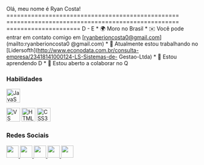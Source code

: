 Olá, meu nome é Ryan Costa! ================================================= ================================================= ===================== D - E * 🌍 Moro no Brasil * ✉️ Você pode entrar em contato comigo em [ryanberioncosta0@gmail.com](mailto:ryanberioncosta0 @gmail.com)[](mailto:ryanberioncosta0@gmail.com) * 🚀 Atualmente estou trabalhando no [Lidersofth](http://www.econodata.com.br/consulta-empresa/23418141000124-LS-Sistemas-de- Gestao-Ltda)[](http://www.econodata.com.br/consulta-empresa/23418141000124-LS-Sistemas-de-Gestao-Ltda) * 🧠 Estou aprendendo D * 🤝 Estou aberto a colaborar no Q

### Habilidades


<p align="left">
<a href="https://developer.mozilla.org/en-US/docs/Web/JavaScript" target="_blank" rel="noreferrer"><img src="https ://raw.githubusercontent.com/danielcranney/readme-generator/main/public/icons/skills/javascript-colored.svg" width="36" height="36" alt="JavaScript" /></a>
</p>
<a href="https://code.visualstudio.com/" target="_blank" rel="noreferrer"><img src="https://raw.githubusercontent.com/danielcranney/readme-generator/main/ public/icons/skills/visualstudiocode.svg" width="36" height="36" alt="VS Code" /></a> <a href="https://developer.mozilla.org/en-US /docs/Glossary/HTML5" target="_blank" rel="noreferrer"><img src="https://raw.githubusercontent.com/danielcranney/readme-generator/main/public/icons/skills/html5-colored .svg" width="36" height="36" alt="HTML5" /></a> <a href="https://www.w3.org/TR/CSS/#css" target="_blank " rel="noreferrer"><img src="https://raw.githubusercontent.com/danielcranney/readme-generator/main/public/icons/skills/css3-colored.svg" width="36" height=" 36" alt="CSS3" /></a>

### Redes Sociais

<p align="left"> </p> <a href="https://discord.com/users/drakoonhd1401" target="_blank" rel="noreferrer"> <imagem> <source media="(prefere esquema de cores: escuro)" srcset="https ://raw.githubusercontent.com/danielcranney/readme-generator/main/public/icons/socials/discord-dark.svg" /> <source media="(prefere-color-scheme: light)" srcset="https ://raw.githubusercontent.com/danielcranney/readme-generator/main/public/icons/socials/discord.svg" /> <img src="https://raw.githubusercontent.com/danielcranney/readme-generator/ main/public/icons/socials/discord.svg" width="32" height="32" /> </picture> </a> <a href="https://www.github.com/@RyanCosta14" target="_blank" rel="noreferrer"> <picture> <source media="(prefers-color-scheme: dark)" srcset="https://raw.githubusercontent.com/danielcranney/readme-generator/main/public/icons/socials/github-dark.svg" /> <source media="(prefers-color-scheme: light)" srcset="https://raw.githubusercontent.com/danielcranney/readme-generator/main/public/icons/socials/github.svg" /> <img src="https://raw.githubusercontent.com/danielcranney/readme-generator/main/public/icons/socials/github.svg" width="32" height="32" /> </picture> </a> <a href="http://www.instagram.com/ryanncostab" target="_blank" rel="noreferrer"> <picture> <source media="(prefers-color-scheme: dark)" srcset="https://raw.githubusercontent.com/danielcranney/readme-generator/main/public/icons/socials/instagram-dark.svg" /> <source media="(prefers-color-scheme: light)" srcset="https://raw.githubusercontent.com/danielcranney/readme-generator/main/public/icons/socials/instagram.svg" /> <img src="https://raw.githubusercontent.com/danielcranney/readme-generator/main/public/icons/socials/instagram.svg" width="32" height="32" /> </picture> </a> <a href="https://www.linkedin.com/in/https://www.linkedin.com/in/ryan-costa-32319a229?utm_source=share&utm_campaign=share_via&utm_content=profile&utm_medium=android_app" target="_blank" rel="noreferrer"> <picture> <source media="(prefers-color-scheme: dark)" srcset="https://raw.githubusercontent.com/danielcranney/readme-generator/main/public/icons/socials/linkedin-dark.svg" /> <source media="(prefers-color-scheme: light)" srcset="https://raw.githubusercontent.com/danielcranney/readme-generator/main/public/icons/socials/linkedin.svg" /> <img src="https://raw.githubusercontent.com/danielcranney/readme-generator/main/public/icons/socials/linkedin.svg" width="32" height="32" /> </picture> </a> <a href="https://www.twitch.tv/DrakoonHD " target="_blank" rel="noreferrer"> <picture> <source media="(prefers-color-scheme: dark)" srcset="https://raw.githubusercontent.com/danielcranney/readme-generator/main/public/icons/socials/twitch-dark.svg" /> <source media="(prefers-color-scheme: light)" srcset="https://raw.githubusercontent.com/danielcranney/readme-generator/main/public/icons/socials/twitch.svg" /> <img src="https://raw.githubusercontent.com/danielcranney/readme-generator/main/public/icons/socials/twitch.svg" width="32" height="32" /> </picture> </a>
